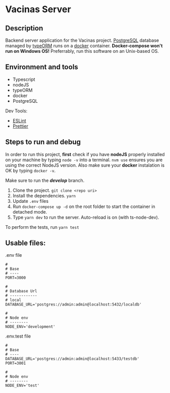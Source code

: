 # Vacinas Server

## Description

Backend server application for the Vacinas project. [PostgreSQL](https://www.postgresql.org/about/) database managed by [typeORM](https://typeorm.io/#/) runs on a [docker](https://www.docker.com/) container. **Docker-compose won't run on Windows OS!** Preferrably, run this software on an Unix-based OS.

## Environment and tools

- Typescript
- nodeJS
- typeORM
- docker
- PostgreSQL

Dev Tools:

- [ESLint](https://www.npmjs.com/package/eslint)
- [Prettier](https://www.npmjs.com/package/prettier)

## Steps to run and debug

In order to run this project, **first** check if you have **nodeJS** properly installed on your machine by typing `node -v` into a terminal. `nvm use` ensures you are using the correct NodeJS version. Also make sure your **docker** instalation is OK by typing `docker -v`.

Make sure to run the ***develop*** branch.

1. Clone the project. `git clone <repo uri>`
2. Install the dependencies. `yarn`
3. Update `.env` files
4. Run `docker-compose up -d` on the root folder to start the container in detached mode.
5. Type `yarn dev` to run the server. Auto-reload is on (with ts-node-dev).

To perform the tests, run `yarn test`


## Usable files:
.env file
```
#
# Base
# ----
PORT=3000

#
# Database Url
# ------------
# local
DATABASE_URL='postgres://admin:admin@localhost:5432/localdb'

#
# Node env
# --------
NODE_ENV='development'
```

.env.test file
```
#
# Base
# ----
DATABASE_URL='postgres://admin:admin@localhost:5433/testdb'
PORT=3001

#
# Node env
# --------
NODE_ENV='test'
```
